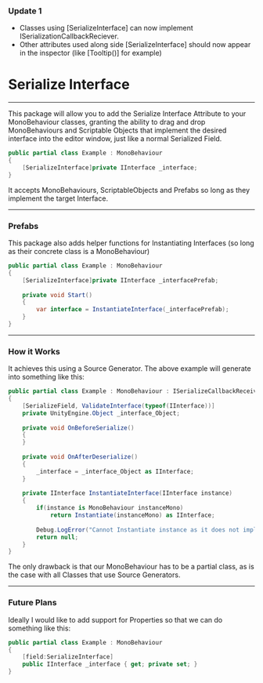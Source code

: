 ### Update 1

- Classes using [SerializeInterface] can now implement ISerializationCallbackReciever.
- Other attributes used along side [SerializeInterface] should now appear in the inspector (like [Tooltip()] for example)

# Serialize Interface

___

This package will allow you to add the Serialize Interface Attribute to your MonoBehaviour classes, granting the ability
to drag and drop MonoBehaviours and Scriptable Objects that implement the desired interface into the editor window, just like
a normal Serialized Field.

```csharp
public partial class Example : MonoBehaviour 
{
    [SerializeInterface]private IInterface _interface;
}
```

It accepts MonoBehaviours, ScriptableObjects and Prefabs so long as they implement the target Interface.
___
### Prefabs

This package also adds helper functions for Instantiating Interfaces (so long as their concrete class is a MonoBehaviour)

```csharp
public partial class Example : MonoBehaviour 
{
    [SerializeInterface]private IInterface _interfacePrefab;
    
    private void Start()
    {
        var interface = InstantiateInterface(_interfacePrefab);
    }
}
```
___


### How it Works

It achieves this using a Source Generator. The above example will generate into something like this:

```csharp
public partial class Example : MonoBehaviour : ISerializeCallbackReceiver
{
    [SerializeField, ValidateInterface(typeof(IInterface))]
    private UnityEngine.Object _interface_Object;
    
    private void OnBeforeSerialize()
    {
    }
    
    private void OnAfterDeserialize()
    {
        _interface = _interface_Object as IInterface;
    }
    
    private IInterface InstantiateInterface(IInterface instance)
    {
        if(instance is MonoBehaviour instanceMono)
            return Instantiate(instanceMono) as IInterface;
            
        Debug.LogError("Cannot Instantiate instance as it does not implement IInterface");
        return null;
    }
}
``` 

The only drawback is that our MonoBehaviour has to be a partial class, as is the case with all Classes that use Source Generators.

___

### Future Plans

Ideally I would like to add support for Properties so that we can do something like this:

```csharp
public partial class Example : MonoBehaviour 
{
    [field:SerializeInterface]
    public IInterface _interface { get; private set; }
}
```

